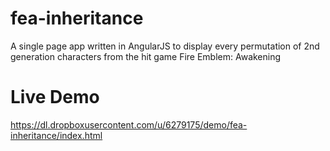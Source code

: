 # fea-inheritance
A single page app written in AngularJS to display every permutation of 2nd generation characters from the hit game Fire Emblem: Awakening

# Live Demo
https://dl.dropboxusercontent.com/u/6279175/demo/fea-inheritance/index.html
